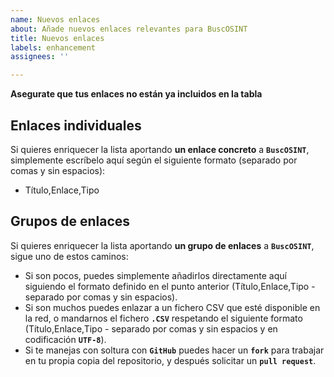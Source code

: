 ```yaml
---
name: Nuevos enlaces
about: Añade nuevos enlaces relevantes para BuscOSINT
title: Nuevos enlaces
labels: enhancement
assignees: ''

---
```


**Asegurate que tus enlaces no están ya incluidos en la tabla**

## Enlaces individuales

Si quieres enriquecer la lista aportando **un enlace concreto** a **`BuscOSINT`**, simplemente escríbelo aquí según el siguiente formato (separado por comas y sin espacios):

- Título,Enlace,Tipo

## Grupos de enlaces

Si quieres enriquecer la lista aportando **un grupo de enlaces** a **`BuscOSINT`**, sigue uno de estos caminos:

- Si son pocos, puedes simplemente añadirlos directamente aquí siguiendo el formato definido en el punto anterior (Título,Enlace,Tipo - separado por comas y sin espacios).
- Si son muchos puedes enlazar a un fichero CSV que esté disponible en la red, o mandarnos el fichero **`.CSV`** respetando el siguiente formato (Título,Enlace,Tipo - separado por comas y sin espacios y en codificación **`UTF-8`**).
- Si te manejas con soltura con **`GitHub`** puedes hacer un **`fork`** para trabajar en tu propia copia  del repositorio, y después solicitar un **`pull request`**.
